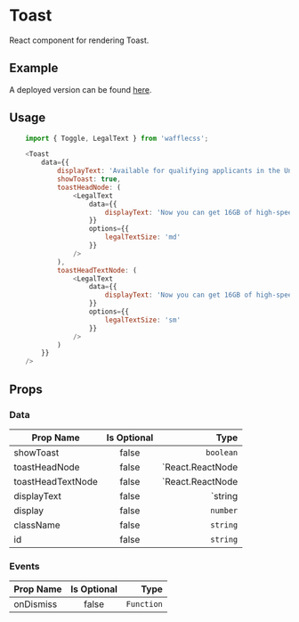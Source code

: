 # Toast

React component for rendering Toast.

## Example

A deployed version can be found [here](https://wafflecss-jithinqw.vercel.app/?path=/docs/toast--toastprimary).

## Usage

```javascript
    import { Toggle, LegalText } from 'wafflecss';

    <Toast
        data={{
            displayText: 'Available for qualifying applicants in the United States.',
            showToast: true,
            toastHeadNode: (
                <LegalText 
                    data={{
                        displayText: 'Now you can get 16GB of high-speed data every month when you prepay $300 for 12 months of service'
                    }} 
                    options={{
                        legalTextSize: 'md'
                    }}
                />
            ),
            toastHeadTextNode: (
                <LegalText 
                    data={{
                        displayText: 'Now you can get 16GB of high-speed data every month when you prepay $300 for 12 months of service'
                    }} 
                    options={{
                        legalTextSize: 'sm'
                    }}
                />
            )
        }}
    />
```

## Props

### Data

| Prop Name   |Is Optional    |  Type |
|----------|:-------------:|------:|
| showToast |  false |  `boolean` |
| toastHeadNode |  false |  `React.ReactNode | string`|
| toastHeadTextNode |  false |  `React.ReactNode | string` |
| displayText |  false |  `string | React.ReactNode` |
| display |  false |  `number` |
| className |  false |  `string` |
id | false | `string`|

### Events

| Prop Name   |Is Optional    |  Type |
|----------|:-------------:|------:|
| onDismiss |  false |  `Function` |
